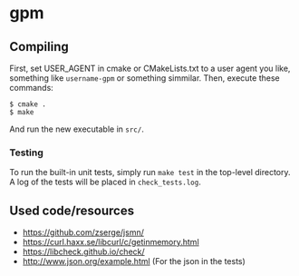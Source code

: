 # gpm


## Compiling
First, set USER_AGENT in cmake or CMakeLists.txt to a user agent you like, something like ```username-gpm``` or something simmilar. Then, execute these commands:

	$ cmake .
	$ make
And run the new executable in ```src/```.

### Testing
To run the built-in unit tests, simply run ```make test``` in the top-level directory. A log of the tests will be placed in ```check_tests.log```.

## Used code/resources

- https://github.com/zserge/jsmn/
- https://curl.haxx.se/libcurl/c/getinmemory.html
- https://libcheck.github.io/check/
- http://www.json.org/example.html (For the json in the tests)

